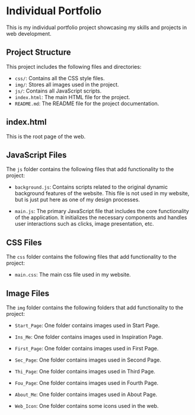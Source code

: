 # Individual Portfolio

This is my individual portfolio project showcasing my skills and projects in web development.

## Project Structure

This project includes the following files and directories:

- `css/`: Contains all the CSS style files.
- `img/`: Stores all images used in the project.
- `js/`: Contains all JavaScript scripts.
- `index.html`: The main HTML file for the project.
- `README.md`: The README file for the project documentation.

## index.html

This is the root page of the web.

## JavaScript Files

The `js` folder contains the following files that add functionality to the project:

- `background.js`: Contains scripts related to the original dynamic background features of the website. This file is not used in my website, but is just put here as one of my design processes.

- `main.js`: The primary JavaScript file that includes the core functionality of the application. It initializes the
  necessary components and handles user interactions such as clicks, image presentation, etc.


## CSS Files

The `css` folder contains the following files that add functionality to the project:

- `main.css`: The main css file used in my website.

## Image Files

The `img` folder contains the following folders that add functionality to the project:

- `Start_Page`: One folder contains images used in Start Page.

- `Ins_Me`: One folder contains images used in Inspiration Page.

- `First_Page`: One folder contains images used in First Page.

- `Sec_Page`: One folder contains images used in Second Page.

- `Thi_Page`: One folder contains images used in Third Page.

- `Fou_Page`: One folder contains images used in Fourth Page.

- `About_Me`: One folder contains images used in About Page.

- `Web_Icon`: One folder contains some icons used in the web.
